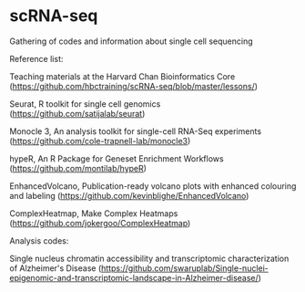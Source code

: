 # scRNA-seq
Gathering of codes and information about single cell sequencing


Reference list:

Teaching materials at the Harvard Chan Bioinformatics Core 
(https://github.com/hbctraining/scRNA-seq/blob/master/lessons/) </br>

Seurat, R toolkit for single cell genomics 
(https://github.com/satijalab/seurat) </br>

Monocle 3, An analysis toolkit for single-cell RNA-Seq experiments 
(https://github.com/cole-trapnell-lab/monocle3) </br>

hypeR, An R Package for Geneset Enrichment Workflows 
(https://github.com/montilab/hypeR) </br>

EnhancedVolcano, Publication-ready volcano plots with enhanced colouring and labeling 
(https://github.com/kevinblighe/EnhancedVolcano) </br>

ComplexHeatmap, Make Complex Heatmaps 
(https://github.com/jokergoo/ComplexHeatmap) </br>


Analysis codes:

Single nucleus chromatin accessibility and transcriptomic characterization of Alzheimer's Disease
(https://github.com/swaruplab/Single-nuclei-epigenomic-and-transcriptomic-landscape-in-Alzheimer-disease/)
